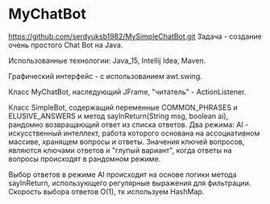 # MyChatBot
https://github.com/serdyuksb1982/MySimpleChatBot.git
Задача - создание очень простого Chat Bot на Java.

Использованные технологии: Java_15, Intellij Idea, Maven.

Графический интерфейс - с использованием awt.swing.

Класс MyChatBot, наследующий JFrame, "читатель" - ActionListener.

Класс SimpleBot, содержащий переменные COMMON_PHRASES и ELUSIVE_ANSWERS и метод sayInReturn(String msg, boolean ai), рандомно возвращающий ответ из списка ответов.
Два режима: AI - искусственный интеллект, работа которого основана на ассоциативном массиве, хранящем вопросы и ответы. Значения ключей вопросов, являются ключами ответов и "глупый вариант", когда ответы на вопросы происходят в рандомном режиме.

Выбор ответов в режиме AI происходит на основе логики метода sayInReturn, использующего регулярные выражения для фильтрации.
Скорость выбора ответов O(1), тк используем HashMap.
